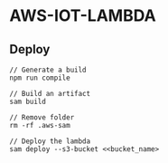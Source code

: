 # AWS-IOT-LAMBDA

## Deploy

```
// Generate a build
npm run compile

// Build an artifact
sam build

// Remove folder
rm -rf .aws-sam

// Deploy the lambda
sam deploy --s3-bucket <<bucket_name>
```